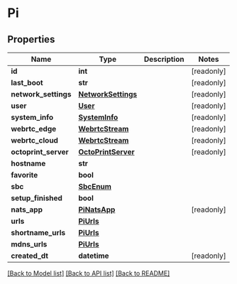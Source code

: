 # Pi


## Properties
Name | Type | Description | Notes
------------ | ------------- | ------------- | -------------
**id** | **int** |  | [readonly] 
**last_boot** | **str** |  | [readonly] 
**network_settings** | [**NetworkSettings**](NetworkSettings.md) |  | [readonly] 
**user** | [**User**](User.md) |  | [readonly] 
**system_info** | [**SystemInfo**](SystemInfo.md) |  | [readonly] 
**webrtc_edge** | [**WebrtcStream**](WebrtcStream.md) |  | [readonly] 
**webrtc_cloud** | [**WebrtcStream**](WebrtcStream.md) |  | [readonly] 
**octoprint_server** | [**OctoPrintServer**](OctoPrintServer.md) |  | [readonly] 
**hostname** | **str** |  | 
**favorite** | **bool** |  | 
**sbc** | [**SbcEnum**](SbcEnum.md) |  | 
**setup_finished** | **bool** |  | 
**nats_app** | [**PiNatsApp**](PiNatsApp.md) |  | [readonly] 
**urls** | [**PiUrls**](PiUrls.md) |  | 
**shortname_urls** | [**PiUrls**](PiUrls.md) |  | 
**mdns_urls** | [**PiUrls**](PiUrls.md) |  | 
**created_dt** | **datetime** |  | [readonly] 

[[Back to Model list]](../README.md#documentation-for-models) [[Back to API list]](../README.md#documentation-for-api-endpoints) [[Back to README]](../README.md)


